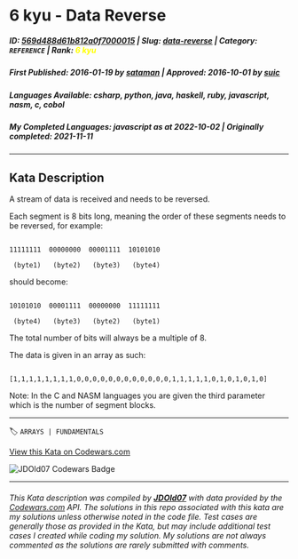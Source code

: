 # 6 kyu - Data Reverse

##### **ID**: [569d488d61b812a0f7000015](https://www.codewars.com/kata/569d488d61b812a0f7000015) | **Slug**: [data-reverse](https://www.codewars.com/kata/569d488d61b812a0f7000015) | **Category**: `REFERENCE` | **Rank**: <span style="color:yellow">6 kyu</span>

##### **First Published**: 2016-01-19 ***by*** [sataman](https://www.codewars.com/users/sataman) | **Approved**: 2016-10-01 ***by*** [suic](https://www.codewars.com/users/suic)

##### **Languages Available**: csharp, python, java, haskell, ruby, javascript, nasm, c, cobol

##### **My Completed Languages**: javascript ***as at*** 2022-10-02 | **Originally completed**: 2021-11-11

---

## Kata Description


A stream of data is received and needs to be reversed.



Each segment is 8 bits long, meaning the order of these segments needs to be reversed, for example:



```

11111111  00000000  00001111  10101010

 (byte1)   (byte2)   (byte3)   (byte4)

```



should become:



```

10101010  00001111  00000000  11111111

 (byte4)   (byte3)   (byte2)   (byte1)

```



The total number of bits will always be a multiple of 8.



The data is given in an array as such:



```

[1,1,1,1,1,1,1,1,0,0,0,0,0,0,0,0,0,0,0,0,1,1,1,1,1,0,1,0,1,0,1,0]

```



Note: In the C and NASM languages you are given the third parameter which is the number of segment blocks.

---


🏷 `ARRAYS | FUNDAMENTALS`


[View this Kata on Codewars.com](https://www.codewars.com/kata/569d488d61b812a0f7000015)

![](https://www.codewars.com/users/jdold07/badges/large "JDOld07 Codewars Badge")

---

###### *This Kata description was compiled by [**JDOld07**](https://tpstech.dev) with data provided by the [Codewars.com](https://www.codewars.com) API.  The solutions in this repo associated with this kata are my solutions unless otherwise noted in the code file.  Test cases are generally those as provided in the Kata, but may include additional test cases I created while coding my solution.  My solutions are not always commented as the solutions are rarely submitted with comments.*
